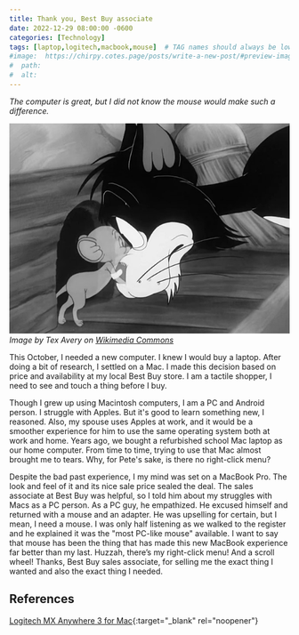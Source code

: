 ```yaml
---
title: Thank you, Best Buy associate
date: 2022-12-29 08:00:00 -0600
categories: [Technology]
tags: [laptop,logitech,macbook,mouse]  # TAG names should always be lowercase
#image:  https://chirpy.cotes.page/posts/write-a-new-post/#preview-image
#  path: 
#  alt:  
---
```

<!-- excerpt -->
*The computer is great, but I did not know the mouse would make such a difference.*

![mouse staring down a cat](/assets/img/mouse.jpg)
_Image by Tex Avery on [Wikimedia Commons](https://commons.wikimedia.org/wiki/File:Tex_Avery_-_Looney_Tunes_-_Haunted_Mouse,_The_(1941)_-_06m_21s_007ms.jpg)_

This October, I needed a new computer. I knew I would buy a laptop. After doing a bit of research, I settled on a Mac. I made this decision based on price and availability at my local Best Buy store. I am a tactile shopper, I need to see and touch a thing before I buy.

Though I grew up using Macintosh computers, I am a PC and Android person. I struggle with Apples. But it's good to learn something new, I reasoned. Also, my spouse uses Apples at work, and it would be a smoother experience for him to use the same operating system both at work and home. Years ago, we bought a refurbished school Mac laptop as our home computer. From time to time, trying to use that Mac almost brought me to tears. Why, for Pete's sake, is there no right-click menu?

Despite the bad past experience, I my mind was set on a MacBook Pro. The look and feel of it and its nice sale price sealed the deal. The sales associate at Best Buy was helpful, so I told him about my struggles with Macs as a PC person. As a PC guy, he empathized. He excused himself and returned with a mouse and an adapter. He was upselling for certain, but I mean, I need a mouse. I was only half listening as we walked to the register and he explained it was the "most PC-like mouse" available. I want to say that mouse has been the thing that has made this new MacBook experience far better than my last. Huzzah, there’s my right-click menu! And a scroll wheel! Thanks, Best Buy sales associate, for selling me the exact thing I wanted and also the exact thing I needed.

## References
[Logitech MX Anywhere 3 for Mac](https://www.logitech.com/en-us/products/mice/mx-anywhere-3-mac.910-005899.html){:target="_blank" rel="noopener"}